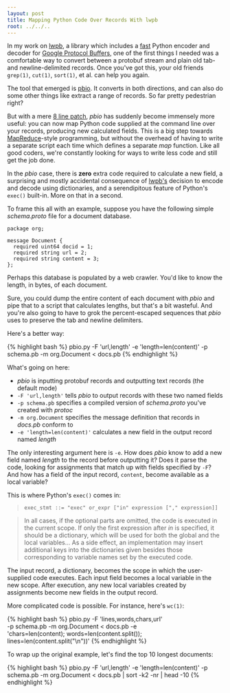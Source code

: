 ```yaml
---
layout: post
title: Mapping Python Code Over Records With lwpb
root: ../../..
---
```


In my work on [lwpb](https://github.com/acg/lwpb), a library which includes a [fast](https://github.com/acg/lwpb#performance) Python encoder and decoder for [Google Protocol Buffers](http://code.google.com/p/protobuf/), one of the first things I needed was a comfortable way to convert between a protobuf stream and plain old tab- and newline-delimited records. Once you've got this, your old friends `grep(1)`, `cut(1)`, `sort(1)`, et al. can help you again.

The tool that emerged is [pbio](https://github.com/acg/lwpb/blob/python/python/pbio.py). It converts in both directions, and can also do some other things like extract a range of records. So far pretty pedestrian right?

But with a mere [8 line patch](https://github.com/acg/lwpb/commit/a64f2f9eeb497cc83e66f4471ddd7ccdebb05c13), *pbio* has suddenly become immensely more useful: you can now map Python code supplied at the command line over your records, producing new calculated fields. This is a big step towards [MapReduce](http://en.wikipedia.org/wiki/MapReduce)-style programming, but without the overhead of having to write a separate script each time which defines a separate *map* function. Like all good coders, we're constantly looking for ways to write less code and still get the job done.

In the *pbio* case, there is **zero** extra code required to calculate a new field, a surprising and mostly accidental consequence of [lwpb's](https://github.com/acg/lwpb) decision to encode and decode using dictionaries, and a serendipitous feature of Python's `exec()` built-in. More on that in a second.

To frame this all with an example, suppose you have the following simple *schema.proto* file for a document database.

    package org;

    message Document {
      required uint64 docid = 1;
      required string url = 2;
      required string content = 3;
    };

Perhaps this database is populated by a web crawler. You'd like to know the length, in bytes, of each document.

Sure, you could dump the entire content of each document with *pbio* and pipe that to a script that calculates lengths, but that's a bit wasteful. And you're also going to have to grok the percent-escaped sequences that *pbio* uses to preserve the tab and newline delimiters.

Here's a better way:

{% highlight bash %}
pbio.py -F 'url,length' -e 'length=len(content)' -p schema.pb -m org.Document < docs.pb
{% endhighlight %}

What's going on here:

* *pbio* is inputting protobuf records and outputting text records (the default mode)
* `-F 'url,length'` tells *pbio* to output records with these two named fields
* `-p schema.pb` specifies a compiled version of *schema.proto* you've created with *protoc*
* `-m org.Document` specifies the message definition that records in *docs.pb* conform to
* `-e 'length=len(content)'` calculates a new field in the output record named *length*

The only interesting argument here is `-e`. How does *pbio* know to add a new field named *length* to the record before outputting it? Does it parse the code, looking for assignments that match up with fields specified by `-F`? And how has a field of the input record, `content`, become available as a local variable?

This is where Python's `exec()` comes in:

> `exec_stmt ::= "exec" or_expr ["in" expression ["," expression]]`

> In all cases, if the optional parts are omitted, the code is executed in the current scope. If only the first expression after *in* is specified, it should be a dictionary, which will be used for both the global and the local variables... As a side effect, an implementation may insert additional keys into the dictionaries given besides those corresponding to variable names set by the executed code.

The input record, a dictionary, becomes the scope in which the user-supplied code executes. Each input field becomes a local variable in the new scope. After execution, any new local variables created by assignments become new fields in the output record.

More complicated code is possible. For instance, here's `wc(1)`:

{% highlight bash %}
pbio.py -F 'lines,words,chars,url' \
  -p schema.pb -m org.Document < docs.pb -e \
  'chars=len(content);
   words=len(content.split());
   lines=len(content.split("\n"))'
{% endhighlight %}

To wrap up the original example, let's find the top 10 longest documents:

{% highlight bash %}
pbio.py -F 'url,length' -e 'length=len(content)' -p schema.pb -m org.Document < docs.pb | sort -k2 -nr | head -10
{% endhighlight %}

